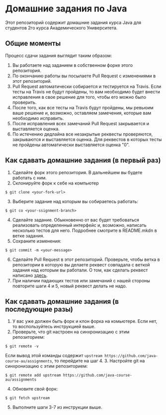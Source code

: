 # Домашние задания по Java

Этот репозиторий содержит домашние задания курса Java для студентов 2го курса
Академического Университета.

## Общие моменты

Процесс сдачи задания выглядит таким образом: 

1. Вы работаете над заданием в собственном форке этого репозитория.
2. По окончанию работы вы посылаете Pull Request с изменениями в этот репозиторий.
3. Pull Request автоматически собирается и тестируется на Travis. Если тесты на Travis не будут пройдены, то вам необходимо будет внести исправления в свое решение для того, чтобы его можно было проверить.
4. После того, как все тесты на Travis будут пройдены, мы ревьюим ваше решение и, возможно, оставляем замечения, которые вам необходимо исправить.
5. После исправления всех замечаний Pull Request закрывается и выставляется оценка.
6. По истечению дедлайна все незакрытые реквесты проверяются, закрываются и выставляется оценка. Для реквестов в которых тесты не пройдены автоматически выставляется оценка "0".

## Как сдавать домашние задания (в первый раз)

1. Сделайте форк этого репозитория. В дальнейшем вы будете работать с ним.
2. Склонируйте форк к себе на компьютер

  ```
  $ git clone <your-fork-url>
  ```
 
3. Выберите задание над которым вы собираетесь работать:

  ```
  $ git co <your-ssignment-branch>
  ```

4. Сделайте задание. Обыкновенно от вас будет требоваться реализовать определенный интерфейс и, возможно, написать несколько тестов для него. Подробнее смотрите в README.mkdn в ветке задания.
5. Сохраните изменения:

  ```
  $ git commit -m <your-message>
  ```
6. Сделайте Pull Request в этот репозиторий. Проверьте, чтобы ветка в репозитории в которую вы делаете реквест совпадала с веткой задания над которым вы работали. О том, как сделать реквест написано [здесь](https://help.github.com/articles/creating-a-pull-request/).
7. При наличии падающих тестов или замечаний с нашей стороны повторите шаги 4 и 5, новый реквест делать не надо.

## Как сдавать домашние задания (в последующие разы)

1. У вас уже должен быть форк и клон форка на комьютере. Если нет, то воспользуйтесь инструкцией выше.
2. Проверьте, что git настроен на синхронизацию с этим репозиторием:

  ```
  $ git remote -v
  ```
  
  Если вывод этой команды содержит `upstream https://github.com/java-course-au/assignments`, то перейдите на шаг 4.
3. Настройте git на синхронизацию с этим репозиторием:

  ```
  $ git remote add upstream https://github.com/java-course-au/assignments
  ```
4. Обновите свой форк:

  ```
  $ git fetch upstream
  ```
5. Выполните шаги 3-7 из инструкции выше.
